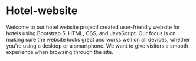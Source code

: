 # Hotel-website
Welcome to our hotel website project!  created user-friendly website for hotels using Bootstrap 5, HTML, CSS, and JavaScript. Our focus is on making sure the website looks great and works well on all devices, whether you're using a desktop or a smartphone. We want to give visitors a smooth experience when browsing through the site.
